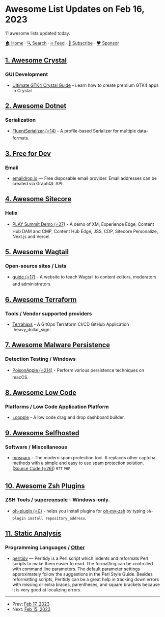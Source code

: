 # Awesome List Updates on Feb 16, 2023

11 awesome lists updated today.

[🏠 Home](/README.md) · [🔍 Search](https://www.trackawesomelist.com/search/) · [🔥 Feed](https://www.trackawesomelist.com/rss.xml) · [📮 Subscribe](https://trackawesomelist.us17.list-manage.com/subscribe?u=d2f0117aa829c83a63ec63c2f&id=36a103854c) · [❤️  Sponsor](https://github.com/sponsors/theowenyoung)



## [1. Awesome Crystal](/content/veelenga/awesome-crystal/README.md)

### GUI Development

*   [Ultimate GTK4 Crystal Guide](https://ultimate-gtk4-crystal-guide.geopjr.dev/) - Learn how to create premium GTK4 apps in Crystal

## [2. Awesome Dotnet](/content/quozd/awesome-dotnet/README.md)

### Serialization

*   [FluentSerializer (⭐14)](https://github.com/Marvin-Brouwer/FluentSerializer#readme) - A profile-based Serializer for multiple data-formats.

## [3. Free for Dev](/content/ripienaar/free-for-dev/README.md)

### Email

*   [emaildrop.io](https://emaildrop.io/) — Free disposable email provider. Email addresses can be created via GraphQL API.

## [4. Awesome Sitecore](/content/MartinMiles/awesome-sitecore/README.md)

### Helix

*   [PLAY Summit Demo (⭐27)](https://github.com/Sitecore/Sitecore.Demo.Edge) - A demo of XM, Experience Edge, Content Hub DAM and CMP, Content Hub Edge, JSS, CDP, Sitecore Personalize, Next.js and Vercel.

## [5. Awesome Wagtail](/content/springload/awesome-wagtail/README.md)

### Open-source sites / Lists

*   [guide (⭐17)](https://github.com/wagtail/guide) - A website to teach Wagtail to content editors, moderators and administrators.

## [6. Awesome Terraform](/content/shuaibiyy/awesome-terraform/README.md)

### Tools / Vendor supported providers

*   [Terrahaxs](https://www.terrahaxs.com) - A GitOps Terraform CI/CD GitHub Application :heavy\_dollar\_sign:

## [7. Awesome Malware Persistence](/content/Karneades/awesome-malware-persistence/README.md)

### Detection Testing / Windows

*   [PoisonApple (⭐214)](https://github.com/CyborgSecurity/PoisonApple) - Perform various persistence techniques on macOS.

## [8. Awesome Low Code](/content/zenitysec/awesome-low-code/README.md)

### Platforms / Low Code Application Platform

*   [Loopple](https://www.loopple.com) - A low code drag and drop dashboard builder.

## [9. Awesome Selfhosted](/content/awesome-selfhosted/awesome-selfhosted/README.md)

### Software / Miscellaneous

*   [mosparo](https://mosparo.io/) - The modern spam protection tool. It replaces other captcha methods with a simple and easy to use spam protection solution. ([Source Code (⭐26)](https://github.com/mosparo/mosparo)) `MIT` `PHP`

## [10. Awesome Zsh Plugins](/content/unixorn/awesome-zsh-plugins/README.md)

### ZSH Tools / [superconsole](https://github.com/alexchmykhalo/superconsole) - Windows-only.

*   [oh-plugin (⭐0)](https://github.com/mbergo/oh-plugin) - helps you install plugins for [oh-my-zsh](https://ohmyz.sh) by typing `oh-plugin install repository_address`.

## [11. Static Analysis](/content/analysis-tools-dev/static-analysis/README.md)

### Programming Languages / [Other](#other-1)

*   [perltidy](https://perltidy.sourceforge.net/) — Perltidy is a Perl script which indents and reformats Perl scripts to make them easier to read.
    The formatting can be controlled with command line parameters. The default parameter settings approximately follow the suggestions in the Perl Style Guide.
    Besides reformatting scripts, Perltidy can be a great help in tracking down errors with missing or extra braces, parentheses, and square brackets because it is very good at localizing errors.

---

- Prev: [Feb 17, 2023](/content/2023/02/17/README.md)
- Next: [Feb 15, 2023](/content/2023/02/15/README.md)